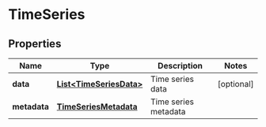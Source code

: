 
# TimeSeries

## Properties
Name | Type | Description | Notes
------------ | ------------- | ------------- | -------------
**data** | [**List&lt;TimeSeriesData&gt;**](TimeSeriesData.md) | Time series data |  [optional]
**metadata** | [**TimeSeriesMetadata**](TimeSeriesMetadata.md) | Time series metadata | 



